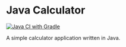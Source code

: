 # Java Calculator

[![Java CI with Gradle](https://github.com/cdenihan/java-calculator/actions/workflows/gradle.yml/badge.svg)](https://github.com/cdenihan/java-calculator/actions/workflows/gradle.yml)

A simple calculator application written in Java.
